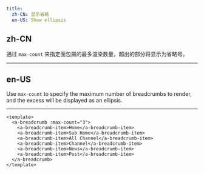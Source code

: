 ```yaml
title:
  zh-CN: 显示省略
  en-US: Show ellipsis
```

## zh-CN

通过 `max-count` 来指定面包屑的最多渲染数量，超出的部分将显示为省略号。

---

## en-US

Use `max-count` to specify the maximum number of breadcrumbs to render, and the excess will be displayed as an ellipsis.

---

```vue
<template>
  <a-breadcrumb :max-count="3">
    <a-breadcrumb-item>Home</a-breadcrumb-item>
    <a-breadcrumb-item>Sub Home</a-breadcrumb-item>
    <a-breadcrumb-item>All Channel</a-breadcrumb-item>
    <a-breadcrumb-item>Channel</a-breadcrumb-item>
    <a-breadcrumb-item>News</a-breadcrumb-item>
    <a-breadcrumb-item>Post</a-breadcrumb-item>
  </a-breadcrumb>
</template>
```
